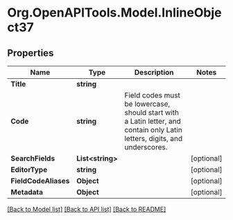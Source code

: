 
# Org.OpenAPITools.Model.InlineObject37

## Properties

Name | Type | Description | Notes
------------ | ------------- | ------------- | -------------
**Title** | **string** |  | 
**Code** | **string** | Field codes must be lowercase, should start with a Latin letter, and contain  only Latin letters, digits, and underscores. | 
**SearchFields** | **List&lt;string&gt;** |  | [optional] 
**EditorType** | **string** |  | [optional] 
**FieldCodeAliases** | **Object** |  | [optional] 
**Metadata** | **Object** |  | [optional] 

[[Back to Model list]](../README.md#documentation-for-models)
[[Back to API list]](../README.md#documentation-for-api-endpoints)
[[Back to README]](../README.md)

